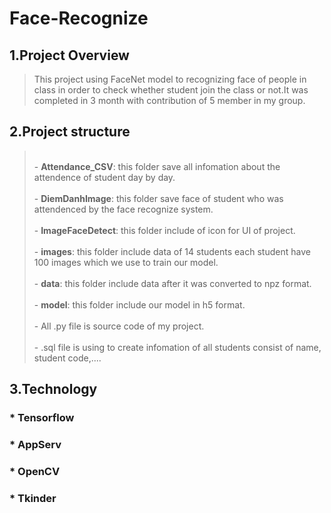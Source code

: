 # Face-Recognize
## 1.Project Overview 
>This project using FaceNet model to recognizing face of people in class in order to check whether student join the class or not.It was completed in 3 month with contribution of 5 member in my group.
## 2.Project structure
><br>- **Attendance_CSV**: this folder save all infomation about the attendence of student day by day.</br>
><br>- **DiemDanhImage**: this folder save face of student who was attendenced by the face recognize system.</br>
><br>- **ImageFaceDetect**: this folder include of icon for UI of project.</br>
><br>- **images**: this folder include data of 14 students each student have 100 images which we use to train our model.</br>
><br>- **data**: this folder include data after it was converted to npz format.</br>
><br>- **model**: this folder include our model in h5 format.</br>
><br>- All .py file is source code of my project.</br>
><br>- .sql file is using to create infomation of all students consist of name, student code,....</br>
## 3.Technology
### * Tensorflow
### * AppServ
### * OpenCV
### * Tkinder

